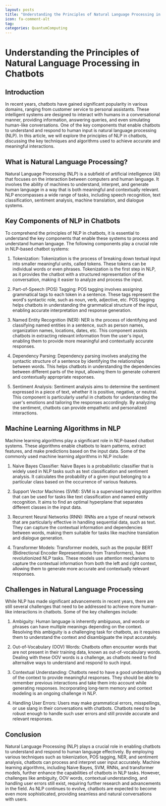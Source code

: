 ```yaml
---
layout: posts
title: "Understanding the Principles of Natural Language Processing in Chatbots"
icon: fa-comment-alt
tag:
categories: QuantumComputing
---
```



# Understanding the Principles of Natural Language Processing in Chatbots

## Introduction

In recent years, chatbots have gained significant popularity in various domains, ranging from customer service to personal assistants. These intelligent systems are designed to interact with humans in a conversational manner, providing information, answering queries, and even simulating human-like conversations. One of the key components that enable chatbots to understand and respond to human input is natural language processing (NLP). In this article, we will explore the principles of NLP in chatbots, discussing the key techniques and algorithms used to achieve accurate and meaningful interactions.

## What is Natural Language Processing?

Natural Language Processing (NLP) is a subfield of artificial intelligence (AI) that focuses on the interaction between computers and human language. It involves the ability of machines to understand, interpret, and generate human language in a way that is both meaningful and contextually relevant. NLP encompasses a wide range of tasks, including speech recognition, text classification, sentiment analysis, machine translation, and dialogue systems.

## Key Components of NLP in Chatbots

To comprehend the principles of NLP in chatbots, it is essential to understand the key components that enable these systems to process and understand human language. The following components play a crucial role in NLP-based chatbot systems:

1. Tokenization: Tokenization is the process of breaking down textual input into smaller meaningful units, called tokens. These tokens can be individual words or even phrases. Tokenization is the first step in NLP, as it provides the chatbot with a structured representation of the conversation, making it easier to analyze and process the input.

2. Part-of-Speech (POS) Tagging: POS tagging involves assigning grammatical tags to each token in a sentence. These tags represent the word's syntactic role, such as noun, verb, adjective, etc. POS tagging helps chatbots in understanding the grammatical structure of the input, enabling accurate interpretation and response generation.

3. Named Entity Recognition (NER): NER is the process of identifying and classifying named entities in a sentence, such as person names, organization names, locations, dates, etc. This component assists chatbots in extracting relevant information from the user's input, enabling them to provide more meaningful and contextually accurate responses.

4. Dependency Parsing: Dependency parsing involves analyzing the syntactic structure of a sentence by identifying the relationships between words. This helps chatbots in understanding the dependencies between different parts of the input, allowing them to generate coherent and contextually appropriate responses.

5. Sentiment Analysis: Sentiment analysis aims to determine the sentiment expressed in a piece of text, whether it is positive, negative, or neutral. This component is particularly useful in chatbots for understanding the user's emotions and tailoring the responses accordingly. By analyzing the sentiment, chatbots can provide empathetic and personalized interactions.

## Machine Learning Algorithms in NLP

Machine learning algorithms play a significant role in NLP-based chatbot systems. These algorithms enable chatbots to learn patterns, extract features, and make predictions based on the input data. Some of the commonly used machine learning algorithms in NLP include:

1. Naive Bayes Classifier: Naive Bayes is a probabilistic classifier that is widely used in NLP tasks such as text classification and sentiment analysis. It calculates the probability of a given input belonging to a particular class based on the occurrence of various features.

2. Support Vector Machines (SVM): SVM is a supervised learning algorithm that can be used for tasks like text classification and named entity recognition. It aims to find an optimal hyperplane that separates different classes in the input data.

3. Recurrent Neural Networks (RNN): RNNs are a type of neural network that are particularly effective in handling sequential data, such as text. They can capture the contextual information and dependencies between words, making them suitable for tasks like machine translation and dialogue generation.

4. Transformer Models: Transformer models, such as the popular BERT (Bidirectional Encoder Representations from Transformers), have revolutionized NLP tasks. These models use attention mechanisms to capture the contextual information from both the left and right context, allowing them to generate more accurate and contextually relevant responses.

## Challenges in Natural Language Processing

While NLP has made significant advancements in recent years, there are still several challenges that need to be addressed to achieve more human-like interactions in chatbots. Some of the key challenges include:

1. Ambiguity: Human language is inherently ambiguous, and words or phrases can have multiple meanings depending on the context. Resolving this ambiguity is a challenging task for chatbots, as it requires them to understand the context and disambiguate the input accurately.

2. Out-of-Vocabulary (OOV) Words: Chatbots often encounter words that are not present in their training data, known as out-of-vocabulary words. Dealing with these OOV words is a challenge, as chatbots need to find alternative ways to understand and respond to such input.

3. Contextual Understanding: Chatbots need to have a good understanding of the context to provide meaningful responses. They should be able to remember previous interactions and take them into account while generating responses. Incorporating long-term memory and context modeling is an ongoing challenge in NLP.

4. Handling User Errors: Users may make grammatical errors, misspellings, or use slang in their conversations with chatbots. Chatbots need to be robust enough to handle such user errors and still provide accurate and relevant responses.

## Conclusion

Natural Language Processing (NLP) plays a crucial role in enabling chatbots to understand and respond to human language effectively. By employing various techniques such as tokenization, POS tagging, NER, and sentiment analysis, chatbots can process and interpret user input accurately. Machine learning algorithms, including Naive Bayes, SVM, RNNs, and transformer models, further enhance the capabilities of chatbots in NLP tasks. However, challenges like ambiguity, OOV words, contextual understanding, and handling user errors still exist, requiring further research and advancements in the field. As NLP continues to evolve, chatbots are expected to become even more sophisticated, providing seamless and natural conversations with users.